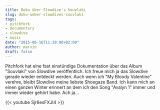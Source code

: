```yaml
---
title: Doku über Slowdive's Souvlaki
slug: doku-ueber-slowdives-souvlaki
tags:
- pitchfork
- documentary
- slowdive
- music
date: "2015-06-16T11:38:00+02:00"
author: marvin
draft: false
---
```


Pitchfork hat eine fast einstündige Dokumentation über das Album "Souvlaki" von Slowdive veröffentlich. Ich freue mich ja das Slowdive gerade wieder entdeckt werden. Auch wenn ich "My Bloody Valentine" verehre, bleibt Slowdive meine liebste Shoegaze Band. Ich kann mich an einen ganzen Winter erinnert an dem ich den Song "Avalyn 1" immer und immer wieder gehört habe. Ach ja...

{{< youtube Sjr6esFXJl4 >}}